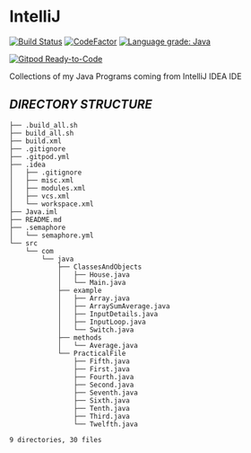 # IntelliJ

[![Build Status](https://crazyuploader.semaphoreci.com/badges/IntelliJ.svg)](https://crazyuploader.semaphoreci.com/projects/IntelliJ) [![CodeFactor](https://www.codefactor.io/repository/github/crazyuploader/intellij/badge)](https://www.codefactor.io/repository/github/crazyuploader/intellij) [![Language grade: Java](https://img.shields.io/lgtm/grade/java/g/crazyuploader/IntelliJ.svg?logo=lgtm&logoWidth=18)](https://lgtm.com/projects/g/crazyuploader/IntelliJ/context:java)

[![Gitpod Ready-to-Code](https://img.shields.io/badge/Gitpod-Ready--to--Code-blue?logo=gitpod)](https://gitpod.io/#https://github.com/crazyuploader/IntelliJ)

Collections of my Java Programs coming from IntelliJ IDEA IDE

***DIRECTORY STRUCTURE***
---
```.
├── .build_all.sh
├── build_all.sh
├── build.xml
├── .gitignore
├── .gitpod.yml
├── .idea
│   ├── .gitignore
│   ├── misc.xml
│   ├── modules.xml
│   ├── vcs.xml
│   └── workspace.xml
├── Java.iml
├── README.md
├── .semaphore
│   └── semaphore.yml
└── src
    └── com
        └── java
            ├── ClassesAndObjects
            │   ├── House.java
            │   └── Main.java
            ├── example
            │   ├── Array.java
            │   ├── ArraySumAverage.java
            │   ├── InputDetails.java
            │   ├── InputLoop.java
            │   └── Switch.java
            ├── methods
            │   └── Average.java
            └── PracticalFile
                ├── Fifth.java
                ├── First.java
                ├── Fourth.java
                ├── Second.java
                ├── Seventh.java
                ├── Sixth.java
                ├── Tenth.java
                ├── Third.java
                └── Twelfth.java

9 directories, 30 files
```
